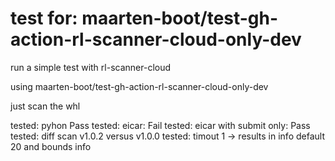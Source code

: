 # test for: maarten-boot/test-gh-action-rl-scanner-cloud-only-dev

run a simple test with rl-scanner-cloud

using maarten-boot/test-gh-action-rl-scanner-cloud-only-dev

just scan the whl

tested: pyhon Pass
tested: eicar: Fail
tested: eicar with submit only: Pass
tested: diff scan v1.0.2 versus v1.0.0
tested: timout 1 -> results in info default 20 and bounds info

